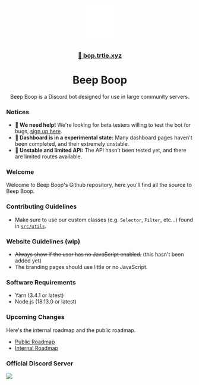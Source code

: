 <div align="center">
<img src="./media/robot.png" width="100rem"/>

<a href="https://bop.trtle.xyz/">
    <h3>
    <a href="https://bop.trtle.xyz/">🔎 bop.trtle.xyz</a>
    </h3>
</a>
<h1>Beep Boop</h1>
Beep Boop is a Discord bot designed for use in large community servers.
</div>

### Notices
- **🔎 We need help!** We're looking for beta testers willing to test the bot for bugs, [sign up here](https://bop.trtle.xyz/beta).
- **🧪 Dashboard is in a experimental state:** Many dashboard pages haven't been completed, and their extremely unstable.
- **🚧 Unstable and limited API:** The API hasn't been tested yet, and there are limited routes available.

### Welcome
Welcome to Beep Boop's Github repository, here you'll find all the source to Beep Boop.

### Contributing Guidelines
- Make sure to use our custom classes (e.g. `Selector`, `Filter`, etc...) found in [`src/utils`](https://github.com/Turtlepaw/beep-boop/blob/37dea1b4eec22005c7d67835f7fb91964729dc59/src/utils).

### Website Guidelines (wip)
- ~~Always show if the user has no JavaScript enabled.~~ (this hasn't been added yet)
- The branding pages should use little or no JavaScript.

### Software Requirements
- Yarn (3.4.1 or latest)
- Node.js (18.13.0 or latest)

### Upcoming Changes
Here's the internal roadmap and the public roadmap.

- [Public Roadmap](https://www.craft.do/s/JJVExvuEq3ftaw)
- [Internal Roadmap](https://www.craft.do/s/ervTJxSCzWR0cZ)

### Official Discord Server
[![](http://invidget.switchblade.xyz/Rgxv5M6sq9)](https://discord.gg/Rgxv5M6sq9)
